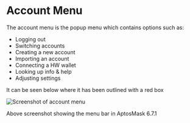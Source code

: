 # Account Menu

The account menu is the popup menu which contains options such as:
 - Logging out
 - Switching accounts
 - Creating a new account
 - Importing an account
 - Connecting a HW wallet
 - Looking up info & help
 - Adjusting settings
 
 It can be seen below where it has been outlined with a red box
 
 ![Screenshot of account menu](https://i.imgur.com/xpkfIuR.png) 
 
 Above screenshot showing the menu bar in AptosMask 6.7.1
 
   


